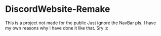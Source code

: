 # DiscordWebsite-Remake
This is a project not made for the public
Just ignore the NavBar pls. I have my own reasons why I have done it like that. Sry :c
